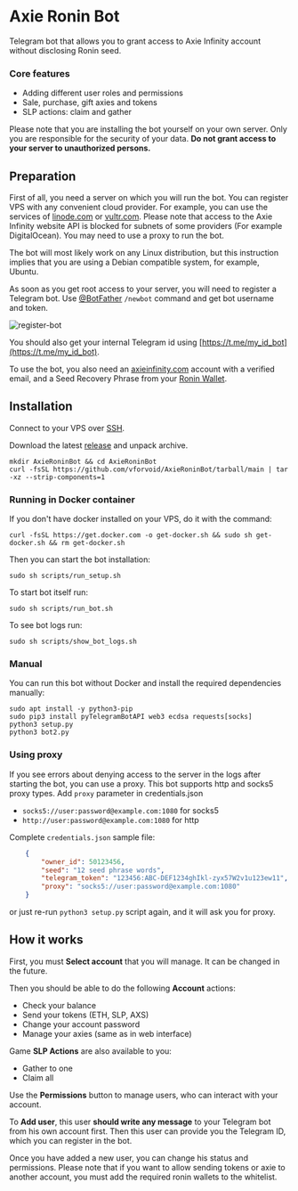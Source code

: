 # Axie Ronin Bot

Telegram bot that allows you to grant access to Axie Infinity account without disclosing Ronin seed.

### Core features
- Adding different user roles and permissions
- Sale, purchase, gift axies and tokens
- SLP actions: claim and gather

Please note that you are installing the bot yourself on your own server. Only you are responsible for the security of your data. 
**Do not grant access to your server to unauthorized persons.**

## Preparation

First of all, you need a server on which you will run the bot. 
You can register VPS with any convenient cloud provider.
For example, you can use the services of [linode.com](https://www.linode.com/) or [vultr.com](https://www.vultr.com/products/cloud-compute/).
Please note that access to the Axie Infinity website API is blocked for subnets of some providers (For example DigitalOcean). 
You may need to use a proxy to run the bot.

The bot will most likely work on any Linux distribution, 
but this instruction implies that you are using a Debian compatible system, for example, Ubuntu.

As soon as you get root access to your server, you will need to register a Telegram bot.
Use [@BotFather](https://t.me/BotFather) `/newbot` command and get bot username and token. 

![register-bot](https://user-images.githubusercontent.com/454185/145290478-488dce81-f6c2-4a2e-92f6-3c20c0504689.png)

You should also get your internal Telegram id using [https://t.me/my_id_bot](https://t.me/my_id_bot).

To use the bot, you also need an [axieinfinity.com](https://marketplace.axieinfinity.com) account with a verified email, 
and a Seed Recovery Phrase from your [Ronin Wallet](https://wallet.roninchain.com/).


## Installation

Connect to your VPS over [SSH](https://www.linode.com/docs/guides/networking/ssh/).

Download the latest [release](https://github.com/vforvoid/AxieRoninBot/tarball/main) and unpack archive.
```shell
mkdir AxieRoninBot && cd AxieRoninBot
curl -fsSL https://github.com/vforvoid/AxieRoninBot/tarball/main | tar -xz --strip-components=1
```

### Running in Docker container

If you don't have docker installed on your VPS, do it with the command:
```shell
curl -fsSL https://get.docker.com -o get-docker.sh && sudo sh get-docker.sh && rm get-docker.sh
```

Then you can start the bot installation:
```shell
sudo sh scripts/run_setup.sh
```
To start bot itself run:

```shell
sudo sh scripts/run_bot.sh
```

To see bot logs run:

```
sudo sh scripts/show_bot_logs.sh
```

### Manual

You can run this bot without Docker and install the required dependencies manually:

```
sudo apt install -y python3-pip
sudo pip3 install pyTelegramBotAPI web3 ecdsa requests[socks]
python3 setup.py
python3 bot2.py
```

### Using proxy

If you see errors about denying access to the server in the logs after starting the bot, you can use a proxy.
This bot supports http and socks5 proxy types. Add `proxy` parameter in credentials.json 
 - `socks5://user:password@example.com:1080` for socks5
 - `http://user:password@example.com:1080` for http

Complete `credentials.json` sample file:
```json
    {
        "owner_id": 50123456,
        "seed": "12 seed phrase words",
        "telegram_token": "123456:ABC-DEF1234ghIkl-zyx57W2v1u123ew11",
        "proxy": "socks5://user:password@example.com:1080"
    }
```
or just re-run `python3 setup.py` script again, and it will ask you for proxy.

## How it works

First, you must **Select account** that you will manage. It can be changed in the future.

Then you should be able to do the following **Account** actions:
 - Check your balance
 - Send your tokens (ETH, SLP, AXS)
 - Change your account password
 - Manage your axies (same as in web interface)

Game **SLP Actions** are also available to you:
 - Gather to one
 - Claim all

Use the **Permissions** button to manage users, who can interact with your account.

To **Add user**, this user **should write any message** to your Telegram bot from his own account first.
Then this user can provide you the Telegram ID, which you can register in the bot. 

Once you have added a new user, you can change his status and permissions.
Please note that if you want to allow sending tokens or axie to another account, you must add the required ronin wallets to the whitelist.
